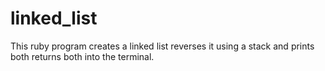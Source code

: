 # linked_list

This ruby program creates a linked list reverses it using a stack and prints both returns both into the terminal.
